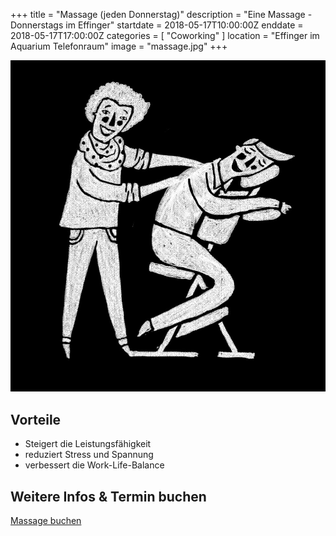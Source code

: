 +++
title = "Massage (jeden Donnerstag)"
description = "Eine Massage - Donnerstags im Effinger"
startdate = 2018-05-17T10:00:00Z
enddate = 2018-05-17T17:00:00Z
categories = [ "Coworking" ]
location = "Effinger im Aquarium Telefonraum"
image = "massage.jpg"
+++

![Massage im Effinger](massage.jpg)

## Vorteile 

* Steigert die Leistungsfähigkeit
* reduziert Stress und Spannung 
* verbessert die Work-Life-Balance


## Weitere Infos & Termin buchen

<a target="_blank" href="https://3-bewegt.youcanbook.me" class="btn btn-mod btn-border btn-round btn-medium">Massage buchen</a>
